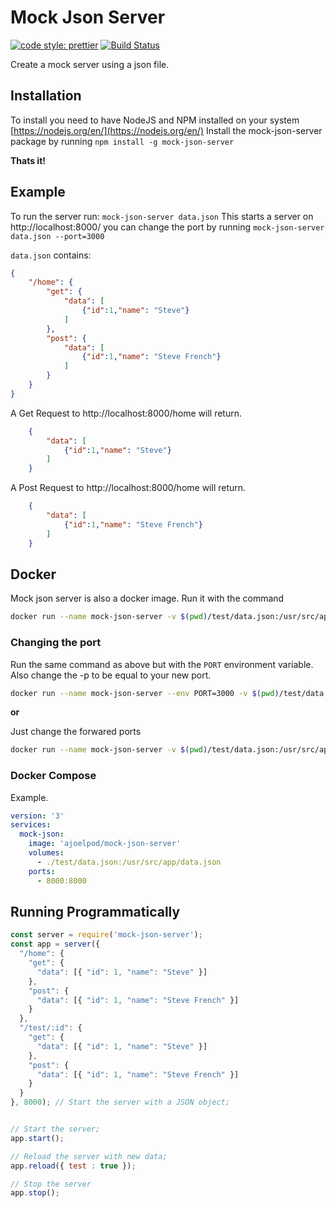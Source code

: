 # Mock Json Server
[![code style: prettier](https://img.shields.io/badge/code_style-prettier-ff69b4.svg?style=flat-square)](https://github.com/prettier/prettier)
[![Build Status](https://jenkins.joelpodrebarac.me/buildStatus/icon?job=Mock-JSON-Server/master)](https://jenkins.joelpodrebarac.me/job/Mock-JSON-Server/job/master/)

Create a mock server using a json file.

## Installation

To install you need to have NodeJS and NPM installed on your system [https://nodejs.org/en/](https://nodejs.org/en/)
Install the mock-json-server package by running `npm install -g mock-json-server`

**Thats it!**

## Example

To run the server run: `mock-json-server data.json` This starts a server on http://localhost:8000/
you can change the port by running `mock-json-server data.json --port=3000`

`data.json` contains:

```json
{
    "/home": {
        "get": {
            "data": [
                {"id":1,"name": "Steve"}
            ]
        },
        "post": {
            "data": [
                {"id":1,"name": "Steve French"}
            ]
        }
    }
}
```

A Get Request to http://localhost:8000/home will return.

```json
    {
        "data": [
            {"id":1,"name": "Steve"}
        ]
    }
```

A Post Request to http://localhost:8000/home will return.

```json
    {
        "data": [
            {"id":1,"name": "Steve French"}
        ]
    }
```


## Docker

Mock json server is also a docker image. Run it with the command 
```bash
docker run --name mock-json-server -v $(pwd)/test/data.json:/usr/src/app/data.json -p 8000:8000 ajoelpod/mock-json-server
```


### Changing the port

Run the same command as above but with the `PORT` environment variable. Also change the -p to be equal to your new port.
```bash
docker run --name mock-json-server --env PORT=3000 -v $(pwd)/test/data.json:/usr/src/app/data.json -p 3000:3000 ajoelpod/mock-json-server
```

**or**

Just change the forwared ports
```bash
docker run --name mock-json-server -v $(pwd)/test/data.json:/usr/src/app/data.json -p 3000:8000 ajoelpod/mock-json-server
```

### Docker Compose

Example.
```yml
version: '3'
services:
  mock-json:
    image: 'ajoelpod/mock-json-server'
    volumes:
      - ./test/data.json:/usr/src/app/data.json
    ports:
      - 8000:8000
```


## Running Programmatically

```js
const server = require('mock-json-server');
const app = server({
  "/home": {
    "get": {
      "data": [{ "id": 1, "name": "Steve" }]
    },
    "post": {
      "data": [{ "id": 1, "name": "Steve French" }]
    }
  },
  "/test/:id": {
    "get": {
      "data": [{ "id": 1, "name": "Steve" }]
    },
    "post": {
      "data": [{ "id": 1, "name": "Steve French" }]
    }
  }
}, 8000); // Start the server with a JSON object;


// Start the server;
app.start();

// Reload the server with new data;
app.reload({ test : true });

// Stop the server
app.stop();
```